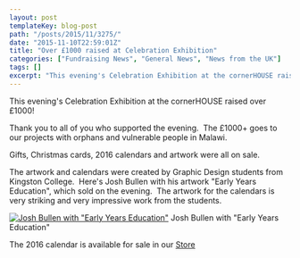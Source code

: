 ```yaml
---
layout: post
templateKey: blog-post
path: "/posts/2015/11/3275/"
date: "2015-11-10T22:59:01Z"
title: "Over £1000 raised at Celebration Exhibition"
categories: ["Fundraising News", "General News", "News from the UK"]
tags: []
excerpt: "This evening's Celebration Exhibition at the cornerHOUSE raised over £1000!Thank you to all of you ..."
---
```


This evening's Celebration Exhibition at the cornerHOUSE raised over £1000!

Thank you to all of you who supported the evening.  The £1000+ goes to our projects with orphans and vulnerable people in Malawi.

Gifts, Christmas cards, 2016 calendars and artwork were all on sale.

The artwork and calendars were created by Graphic Design students from Kingston College.  Here's Josh Bullen with his artwork "Early Years Education", which sold on the evening.  The artwork for the calendars is very striking and very impressive work from the students.

[![Josh Bullen with "Early Years Education"](http://www.africanvision.org.uk/africa-vision-news/wp-content/uploads/2015/11/DSC_1248-225x300.jpg)](http://www.africanvision.org.uk/africa-vision-news/wp-content/uploads/2015/11/DSC_1248.jpg) Josh Bullen with "Early Years Education"

The 2016 calendar is available for sale in our [Store](http://www.africanvision.org.uk/product/2016-calendar/)